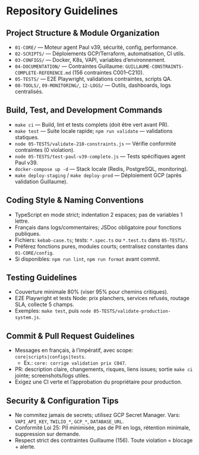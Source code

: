 # Repository Guidelines

## Project Structure & Module Organization
- `01-CORE/` — Moteur agent Paul v39, sécurité, config, performance.
- `02-SCRIPTS/` — Déploiements GCP/Terraform, automatisation, CI utils.
- `03-CONFIGS/` — Docker, K8s, VAPI, variables d’environnement.
- `04-DOCUMENTATION/` — Contraintes Guillaume: `GUILLAUME-CONSTRAINTS-COMPLETE-REFERENCE.md` (156 contraintes C001–C210).
- `05-TESTS/` — E2E Playwright, validations contraintes, scripts QA.
- `08-TOOLS/`, `09-MONITORING/`, `12-LOGS/` — Outils, dashboards, logs centralisés.

## Build, Test, and Development Commands
- `make ci` — Build, lint et tests complets (doit être vert avant PR).
- `make test` — Suite locale rapide; `npm run validate` — validations statiques.
- `node 05-TESTS/validate-210-constraints.js` — Vérifie conformité contraintes (0 violation).
- `node 05-TESTS/test-paul-v39-complete.js` — Tests spécifiques agent Paul v39.
- `docker-compose up -d` — Stack locale (Redis, PostgreSQL, monitoring).
- `make deploy-staging` / `make deploy-prod` — Déploiement GCP (après validation Guillaume).

## Coding Style & Naming Conventions
- TypeScript en mode strict; indentation 2 espaces; pas de variables 1 lettre.
- Français dans logs/commentaires; JSDoc obligatoire pour fonctions publiques.
- Fichiers: `kebab-case.ts`; tests: `*.spec.ts` ou `*.test.ts` dans `05-TESTS/`.
- Préférez fonctions pures, modules courts; centralisez constantes dans `01-CORE/config`.
- Si disponibles: `npm run lint`, `npm run format` avant commit.

## Testing Guidelines
- Couverture minimale 80% (viser 95% pour chemins critiques).
- E2E Playwright et tests Node: prix planchers, services refusés, routage SLA, collecte 5 champs.
- Exemples: `make test`, puis `node 05-TESTS/validate-production-system.js`.

## Commit & Pull Request Guidelines
- Messages en français, à l’impératif, avec scope: `core|scripts|configs|tests`.
  - Ex.: `core: corrige validation prix C047`.
- PR: description claire, changements, risques, liens issues; sortie `make ci` jointe; screenshots/logs utiles.
- Exigez une CI verte et l’approbation du propriétaire pour production.

## Security & Configuration Tips
- Ne commitez jamais de secrets; utilisez GCP Secret Manager. Vars: `VAPI_API_KEY`, `TWILIO_*`, `GCP_*`, `DATABASE_URL`.
- Conformité Loi 25: PII minimisée, pas de PII en logs, rétention minimale, suppression sur demande.
- Respect strict des contraintes Guillaume (156). Toute violation = blocage + alerte.

